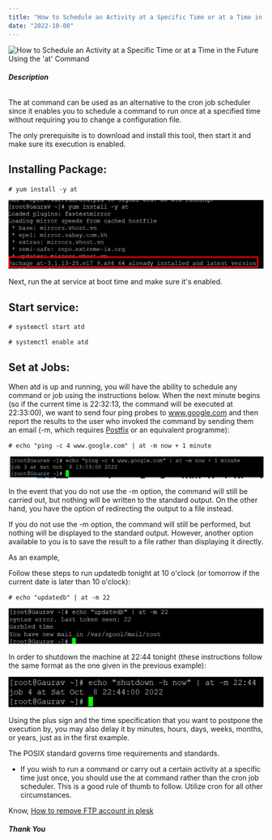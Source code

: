```yaml
---
title: "How to Schedule an Activity at a Specific Time or at a Time in the Future Using the 'at' Command"
date: "2022-10-08"
---
```


![How to Schedule an Activity at a Specific Time or at a Time in the Future Using the 'at' Command](images/How-to-Schedule-an-Activity-at-a-Specific-Time-or-at-a-Time-in-the-Future-Using-the-at-Command-1024x576.png)

###### **Description**

The at command can be used as an alternative to the cron job scheduler since it enables you to schedule a command to run once at a specified time without requiring you to change a configuration file.

The only prerequisite is to download and install this tool, then start it and make sure its execution is enabled.

## Installing Package:

```
# yum install -y at 
```

![package installation complete](images/image-298.png)

Next, run the at service at boot time and make sure it's enabled.

## Start service:

```
# systemctl start atd 
```

```
# systemctl enable atd 
```

## Set at Jobs:

When atd is up and running, you will have the ability to schedule any command or job using the instructions below. When the next minute begins (so if the current time is 22:32:13, the command will be executed at 22:33:00), we want to send four ping probes to www.google.com and then report the results to the user who invoked the command by sending them an email (-m, which requires [Postfix](https://en.wikipedia.org/wiki/Postfix_(software)) or an equivalent programme):

```
# echo "ping -c 4 www.google.com" | at -m now + 1 minute 
```

![Set at Jobs:](images/image-299.png)

In the event that you do not use the -m option, the command will still be carried out, but nothing will be written to the standard output. On the other hand, you have the option of redirecting the output to a file instead.

If you do not use the -m option, the command will still be performed, but nothing will be displayed to the standard output. However, another option available to you is to save the result to a file rather than displaying it directly.

As an example,

Follow these steps to run updatedb tonight at 10 o'clock (or tomorrow if the current date is later than 10 o'clock):

```
# echo "updatedb" | at -m 22 
```

![How to Schedule an Activity at a Specific Time or at a Time in the Future Using the 'at' Command](images/image-300.png)

In order to shutdown the machine at 22:44 tonight (these instructions follow the same format as the one given in the previous example):

![Set at Jobs:](images/image-301.png)

Using the plus sign and the time specification that you want to postpone the execution by, you may also delay it by minutes, hours, days, weeks, months, or years, just as in the first example.

The POSIX standard governs time requirements and standards.

- If you wish to run a command or carry out a certain activity at a specific time just once, you should use the at command rather than the cron job scheduler. This is a good rule of thumb to follow. Utilize cron for all other circumstances.

Know, [How to remove FTP account in plesk](https://utho.com/docs/tutorial/how-to-remove-ftp-account-in-plesk/)

###### **Thank You**
